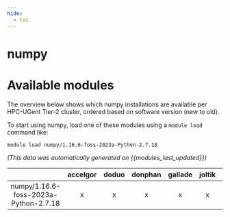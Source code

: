 ```yaml
---
hide:
  - toc
---
```


numpy
=====

# Available modules


The overview below shows which numpy installations are available per HPC-UGent Tier-2 cluster, ordered based on software version (new to old).

To start using numpy, load one of these modules using a `module load` command like:

```shell
module load numpy/1.16.6-foss-2023a-Python-2.7.18
```

*(This data was automatically generated on {{modules_last_updated}})*  

| |accelgor|doduo|donphan|gallade|joltik|shinx|skitty|
| :---: | :---: | :---: | :---: | :---: | :---: | :---: | :---: |
|numpy/1.16.6-foss-2023a-Python-2.7.18|x|x|x|x|x|x|x|
